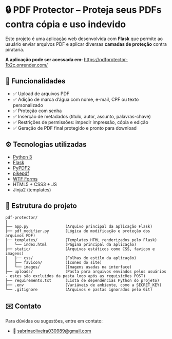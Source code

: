 # 🔒 PDF Protector – Proteja seus PDFs contra cópia e uso indevido

Este projeto é uma aplicação web desenvolvida com **Flask** que permite ao usuário enviar arquivos PDF e aplicar diversas **camadas de proteção** contra pirataria.

**A aplicação pode ser acessada em:** https://pdfprotector-1b2c.onrender.com/

## 🚀 Funcionalidades

- ✅ Upload de arquivos PDF
- ✅ Adição de marca d’água com nome, e-mail, CPF ou texto personalizado
- ✅ Proteção com senha
- ✅ Inserção de metadados (título, autor, assunto, palavras-chave)
- ✅ Restrições de permissões: impedir impressão, cópia e edição
- ✅ Geração de PDF final protegido e pronto para download

## ⚙️ Tecnologias utilizadas

- [Python 3](https://www.python.org/)
- [Flask](https://flask.palletsprojects.com/)
- [PyPDF2](https://pypdf2.readthedocs.io/en/3.x/)
- [pikepdf](https://pikepdf.readthedocs.io/)
- [WTF Forms](https://wtforms.readthedocs.io/en/3.2.x/)
- HTML5 + CSS3 + JS
- Jinja2 (templates)

## 📁 Estrutura do projeto

```
pdf-protector/
│
├── app.py                (Arquivo principal da aplicação Flask)
├── pdf_modifier.py       (Lógica de modificação e proteção dos arquivos PDF)
├── templates/            (Templates HTML renderizados pelo Flask)
│   └── index.html        (Página principal da aplicação)
├── static/               (Arquivos estáticos como CSS, favicon e imagens)
│   ├── css/              (Folhas de estilo da aplicação)
│   ├── favicon/          (Ícones do site)
│   └── images/           (Imagens usadas na interface)
├── uploads/              (Pasta para arquivos enviados pelos usuários - estes são excluídos da pasta logo após as requisições POST)
├── requirements.txt      (Lista de dependências Python do projeto)
├── .env                  (Variáveis de ambiente, como a SECRET_KEY)
└── .gitignore            (Arquivos e pastas ignorados pelo Git)
```

## ✉️ Contato
Para dúvidas ou sugestões, entre em contato:
- 📧 sabrinaoliveira030989@gmail.com